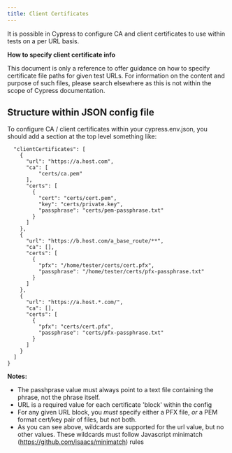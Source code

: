 ```yaml
---
title: Client Certificates
---
```


It is possible in Cypress to configure CA and client certificates to use within tests on a per URL basis.

<Alert type="info">

<strong class="alert-header">How to specify client certificate info</strong>

This document is only a reference to offer guidance on how to specify certificate file paths for given test URLs. For information on the content and purpose of such files, please search elsewhere as this is not within the scope of Cypress documentation.

</Alert>

## Structure within JSON config file

To configure CA / client certificates within your cypress.env.json, you should add a section at the top level something like:

```
  "clientCertificates": [
    {
      "url": "https://a.host.com",
      "ca": [
          "certs/ca.pem"
      ],
      "certs": [
        {
          "cert": "certs/cert.pem",
          "key": "certs/private.key",
          "passphrase": "certs/pem-passphrase.txt"
        }
      ]
    },
    {
      "url": "https://b.host.com/a_base_route/**",
      "ca": [],
      "certs": [
        {
          "pfx": "/home/tester/certs/cert.pfx",
          "passphrase": "/home/tester/certs/pfx-passphrase.txt"
        }
      ]
    },
    {
      "url": "https://a.host.*.com/",
      "ca": [],
      "certs": [
        {
          "pfx": "certs/cert.pfx",
          "passphrase": "certs/pfx-passphrase.txt"
        }
      ]
    }
  ]
}
```
**Notes:**
 * The passhprase value must always point to a text file containing the phrase, not the phrase itself. 
 * URL is a required value for each certificate 'block' within the config
 * For any given URL block, you *must* specify either a PFX file, *or* a PEM format cert/key pair of files, but not both. 
 * As you can see above, wildcards are supported for the url value, but no other values. These wildcards must follow Javascript minimatch (https://github.com/isaacs/minimatch) rules
